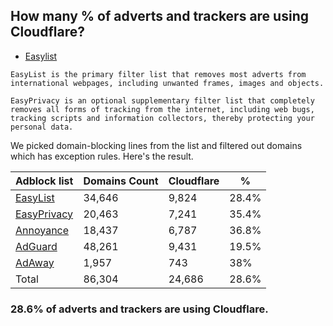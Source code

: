 ## How many % of adverts and trackers are using Cloudflare?


- [Easylist](https://web.archive.org/web/20210516110248/https://easylist.to/)
```
EasyList is the primary filter list that removes most adverts from international webpages, including unwanted frames, images and objects.

EasyPrivacy is an optional supplementary filter list that completely removes all forms of tracking from the internet, including web bugs, tracking scripts and information collectors, thereby protecting your personal data.
```


We picked domain-blocking lines from the list and filtered out domains which has exception rules.
Here's the result.


| Adblock list | Domains Count | Cloudflare | % |
| --- | --- | --- | --- |
| [EasyList](https://easylist.to/easylist/easylist.txt) | 34,646 | 9,824 | 28.4% |
| [EasyPrivacy](https://easylist.to/easylist/easyprivacy.txt) | 20,463 | 7,241 | 35.4% |
| [Annoyance](https://secure.fanboy.co.nz/fanboy-annoyance.txt) | 18,437 | 6,787 | 36.8% |
| [AdGuard](https://adguardteam.github.io/AdGuardSDNSFilter/Filters/filter.txt) | 48,261 | 9,431 | 19.5% |
| [AdAway](https://raw.githubusercontent.com/AdAway/adaway.github.io/master/hosts.txt) | 1,957 | 743 | 38% |
| Total | 86,304 | 24,686 | 28.6% |


### 28.6% of adverts and trackers are using Cloudflare.